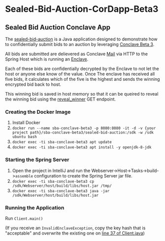 # Sealed-Bid-Auction-CorDapp-Beta3

## Sealed Bid Auction Conclave App
The [sealed-bid-auction](https://github.com/JonathanScialpi/Sealed-Bid-Auction-CorDapp-Beta3/tree/master/sealed-bid-auction) is a Java application designed to demonstrate how to confidentially submit bids to an auction by leveraging [Conclave Beta 3](https://docs.conclave.net/#beta-3). 

All bids are submitted are delievered as Conclave [Mail](https://docs.conclave.net/architecture.html#mail) via HTTP to the Spring Host which is running an [Enclave](https://docs.conclave.net/enclaves.html).

Each of these bids are confidentially decrypted by the Enclave to not let the host or anyone else know of the value. Once The enclave has received all five bids, it calculates which of the five is the highest and sends the winning encrypted bid back to host.

This winning bid is saved in host memory so that it can be queired to reveal the winning bid using the [reveal_winner](https://github.com/JonathanScialpi/Sealed-Bid-Auction-CorDapp-Beta3/blob/master/sealed-bid-auction/Webserver/host/src/main/java/com/r3/conclave/sample/host/HostController.java#L65) GET endpoint. 

### Creating the Docker Image
1. Install Docker
2. `docker run --name sba-conclave-beta3 -p 8080:8080 -it -d -v {your project path}/sba-conclave-beta3/sealed-bid-auction:/sdk -w /sdk ubuntu bash`
3. `docker exec -ti sba-conclave-beta3 apt update`
4. `docker exec -ti sba-conclave-beta3 apt install -y openjdk-8-jdk`

### Starting the Spring Server
1. Open the project in IntelliJ and run the Webserver->Host->Tasks->build->`assemble` configuration to create the Spring Server jar file.
2. `docker exec -ti sba-conclave-beta3 cp /sdk/Webserver/host/build/libs/host.jar /tmp/`
3. `docker exec -ti sba-conclave-beta3 java -jar /sdk/Webserver/host/build/libs/host.jar`

### Running the Application
Run `Client.main()`

(If you receive an `InvalidEnclaveException`, copy the key hash that is "acceptable" and overwrite the existing one on [line 37 of Client.java](https://github.com/JonathanScialpi/ConclaveBeta3-SealedBidAuction/blob/master/sealed-bid-auction/Client/client/src/main/java/com/r3/conclave/sample/client/Client.java#L37))
